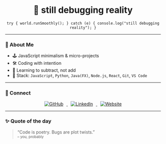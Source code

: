 <h1 align="center">🧠 still debugging reality</h1>

<p align="center">
  <code>try { world.runSmoothly(); } catch (e) { console.log("still debugging reality"); }</code>
</p>

---

### 🧾 About Me

- 🕹️ JavaScript minimalism & micro-projects  
- 🛠️ Coding with intention  
- 🧠 Learning to subtract, not add
- 🧩 Stack: `JavaScript`, `Python`, `Java(FX)`, `Node.js`, `React`, `Git`, `VS Code`

---

### 🧭 Connect

<p align="center">
  <a href="https://github.com/stupidstiff" target="_blank">
    <img alt="GitHub" src="https://img.shields.io/badge/github-0d1117?style=for-the-badge&logo=github&logoColor=white" style="margin: 0 10px;" />
  </a>
  <a href="https://duckduckgo.com" target="_blank">
    <img alt="LinkedIn" src="https://img.shields.io/badge/linkedin-0A66C2?style=for-the-badge&logo=linkedin&logoColor=white" style="margin: 0 10px;" />
  </a>
  <a href="https://ecosia.org" target="_blank">
    <img alt="Website" src="https://img.shields.io/badge/website-1f1f1f?style=for-the-badge&logo=firefox&logoColor=white" style="margin: 0 10px;" />
  </a>
</p>

---

### ✨ Quote of the day

> “Code is poetry. Bugs are plot twists.”  
> <sub>– you, probably</sub>
